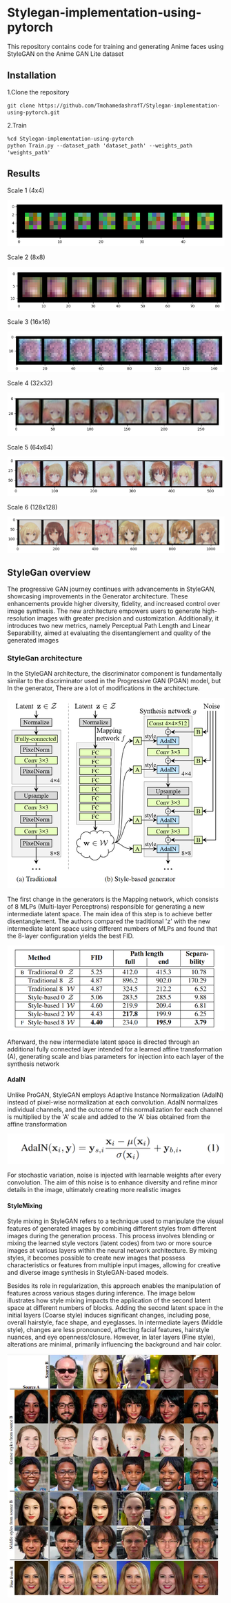 # Stylegan-implementation-using-pytorch
This repository contains code for training and generating Anime faces using StyleGAN on the Anime GAN Lite dataset
## Installation
1.Clone the repository
```
git clone https://github.com/TmohamedashrafT/Stylegan-implementation-using-pytorch.git
```
2.Train
```
%cd Stylegan-implementation-using-pytorch
python Train.py --dataset_path 'dataset_path' --weights_path 'weights_path'
```
## Results
Scale 1 (4x4)

![image](https://github.com/TmohamedashrafT/Stylegan-implementation-using-pytorch/blob/main/images/Samples%20from%20scale%201.png)

Scale 2 (8x8)

![image](https://github.com/TmohamedashrafT/Stylegan-implementation-using-pytorch/blob/main/images/Samples%20from%20scale%202.png)

Scale 3 (16x16)

![image](https://github.com/TmohamedashrafT/Stylegan-implementation-using-pytorch/blob/main/images/Samples%20from%20scale%203.png)

Scale 4 (32x32)

![image](https://github.com/TmohamedashrafT/Stylegan-implementation-using-pytorch/blob/main/images/Samples%20from%20scale%204.png)

Scale 5 (64x64)

![image](https://github.com/TmohamedashrafT/Stylegan-implementation-using-pytorch/blob/main/images/Samples%20from%20scale%205.png)

Scale 6 (128x128)

![image](https://github.com/TmohamedashrafT/Stylegan-implementation-using-pytorch/blob/main/images/Samples%20from%20scale%206.png)
## StyleGan overview
The progressive GAN journey continues with advancements in StyleGAN, showcasing improvements in the Generator architecture. These enhancements provide higher diversity, fidelity, and increased control over image synthesis. The new architecture empowers users to generate high-resolution images with greater precision and customization. Additionally, it introduces two new metrics, namely Perceptual Path Length and Linear Separability, aimed at evaluating the disentanglement and quality of the generated images

### StyleGan architecture
In the StyleGAN architecture, the discriminator component is fundamentally similar to the discriminator used in the Progressive GAN (PGAN) model, but In the generator, There are a lot of modifications in the architecture.

![image](https://github.com/TmohamedashrafT/Stylegan-implementation-using-pytorch/blob/main/images/gen_architecture.png)

The first change in the generators is the Mapping network, which consists of 8 MLPs (Multi-layer Perceptrons) responsible for generating a new intermediate latent space. The main idea of this step is to achieve better disentanglement. The authors compared the traditional 'z' with the new intermediate latent space using different numbers of MLPs and found that the 8-layer configuration yields the best FID.

![image](https://github.com/TmohamedashrafT/Stylegan-implementation-using-pytorch/blob/main/images/Comparison.png)

Afterward, the new intermediate latent space is directed through an additional fully connected layer intended for a learned affine transformation (A), generating scale and bias parameters for injection into each layer of the synthesis network
#### AdaIN
Unlike ProGAN, StyleGAN employs Adaptive Instance Normalization (AdaIN) instead of pixel-wise normalization at each convolution. AdaIN normalizes individual channels, and the outcome of this normalization for each channel is multiplied by the 'A' scale and added to the 'A' bias obtained from the affine transformation

![image](https://github.com/TmohamedashrafT/Stylegan-implementation-using-pytorch/blob/main/images/AdaIN.png)

For stochastic variation, noise is injected with learnable weights after every convolution. The aim of this noise is to enhance diversity and refine minor details in the image, ultimately creating more realistic images

#### StyleMixing 
Style mixing in StyleGAN refers to a technique used to manipulate the visual features of generated images by combining different styles from different images during the generation process. This process involves blending or mixing the learned style vectors (latent codes) from two or more source images at various layers within the neural network architecture. By mixing styles, it becomes possible to create new images that possess characteristics or features from multiple input images, allowing for creative and diverse image synthesis in StyleGAN-based models.

Besides its role in regularization, this approach enables the manipulation of features across various stages during inference. The image below illustrates how style mixing impacts the application of the second latent space at different numbers of blocks. Adding the second latent space in the initial layers (Coarse style) induces significant changes, including pose, overall hairstyle, face shape, and eyeglasses. In intermediate layers (Middle style), changes are less pronounced, affecting facial features, hairstyle nuances, and eye openness/closure. However, in later layers (Fine style), alterations are minimal, primarily influencing the background and hair color.

![image](https://github.com/TmohamedashrafT/Stylegan-implementation-using-pytorch/blob/main/images/style%20mixing.webp)
